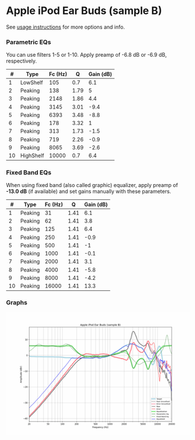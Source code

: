 # Apple iPod Ear Buds (sample B)
See [usage instructions](https://github.com/jaakkopasanen/AutoEq#usage) for more options and info.

### Parametric EQs
You can use filters 1-5 or 1-10. Apply preamp of -6.8 dB or -6.9 dB, respectively.

|   # | Type      |   Fc (Hz) |    Q |   Gain (dB) |
|-----|-----------|-----------|------|-------------|
|   1 | LowShelf  |       105 | 0.7  |         6.1 |
|   2 | Peaking   |       138 | 1.79 |         5   |
|   3 | Peaking   |      2148 | 1.86 |         4.4 |
|   4 | Peaking   |      3145 | 3.01 |        -9.4 |
|   5 | Peaking   |      6393 | 3.48 |        -8.8 |
|   6 | Peaking   |       178 | 3.32 |         1   |
|   7 | Peaking   |       313 | 1.73 |        -1.5 |
|   8 | Peaking   |       719 | 2.26 |        -0.9 |
|   9 | Peaking   |      8065 | 3.69 |        -2.6 |
|  10 | HighShelf |     10000 | 0.7  |         6.4 |

### Fixed Band EQs
When using fixed band (also called graphic) equalizer, apply preamp of **-13.0 dB** (if available) and set gains manually with these parameters.

|   # | Type    |   Fc (Hz) |    Q |   Gain (dB) |
|-----|---------|-----------|------|-------------|
|   1 | Peaking |        31 | 1.41 |         6.1 |
|   2 | Peaking |        62 | 1.41 |         3.8 |
|   3 | Peaking |       125 | 1.41 |         6.4 |
|   4 | Peaking |       250 | 1.41 |        -0.9 |
|   5 | Peaking |       500 | 1.41 |        -1   |
|   6 | Peaking |      1000 | 1.41 |        -0.1 |
|   7 | Peaking |      2000 | 1.41 |         3.1 |
|   8 | Peaking |      4000 | 1.41 |        -5.8 |
|   9 | Peaking |      8000 | 1.41 |        -4.2 |
|  10 | Peaking |     16000 | 1.41 |        13.3 |

### Graphs
![](./Apple%20iPod%20Ear%20Buds%20(sample%20B).png)
